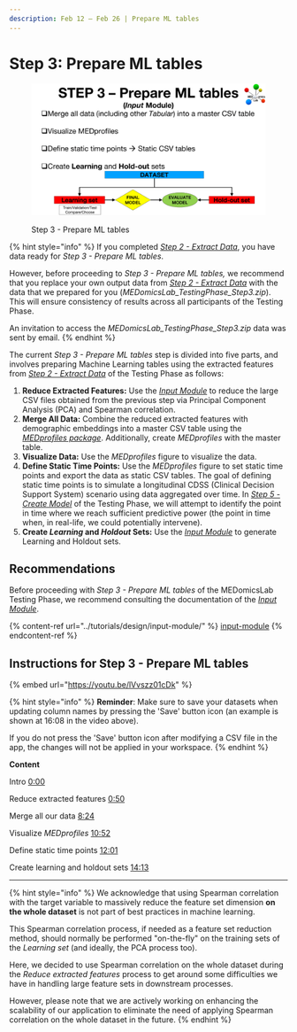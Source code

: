```yaml
---
description: Feb 12 – Feb 26 | Prepare ML tables
---
```


# Step 3: Prepare ML tables

<figure><img src="../.gitbook/assets/MEDomicsLab-TestingPhase-11.png" alt=""><figcaption><p>Step 3 - Prepare ML tables</p></figcaption></figure>

{% hint style="info" %}
If you completed [_Step 2 - Extract Data_](https://medomics-udes.gitbook.io/medomicslab-docs/test-with-mimic/step-2), you have data ready for _Step 3 - Prepare ML tables_.&#x20;

However, before proceeding to _Step 3 - Prepare ML tables,_ we recommend that you replace your own output data from [_Step 2 - Extract Data_](https://medomics-udes.gitbook.io/medomicslab-docs/test-with-mimic/step-2) with the data that we prepared for you (_MEDomicsLab\_TestingPhase\_Step3.zip_). This will ensure consistency of results across all participants of the Testing Phase.&#x20;

An invitation to access the _MEDomicsLab\_TestingPhase\_Step3.zip_ data was sent by email.&#x20;
{% endhint %}

The current _Step 3 - Prepare ML tables_ step is divided into five parts, and involves preparing Machine Learning tables using the extracted features from [_Step 2 - Extract Data_](https://medomics-udes.gitbook.io/medomicslab-docs/test-with-mimic/step-2) of the Testing Phase as follows:

1. **Reduce Extracted Features:** Use the [_Input Module_](https://medomics-udes.gitbook.io/medomicslab-docs/tutorials/design/input-module) to reduce the large CSV files obtained from the previous step via Principal Component Analysis (PCA) and Spearman correlation.
2. **Merge All Data:** Combine the reduced extracted features with demographic embeddings into a master CSV table using the [_MEDprofiles package_](https://medomics-udes.gitbook.io/medomicslab-docs/tutorials/design/input-module/medprofiles). Additionally, create _MEDprofiles_ with the master table.
3. **Visualize Data:** Use the _MEDprofiles_ figure to visualize the data.
4. **Define Static Time Points:** Use the _MEDprofiles_ figure to set static time points and export the data as static CSV tables. The goal of defining static time points is to simulate a longitudinal CDSS (Clinical Decision Support System) scenario using data aggregated over time. In [_Step 5 - Create Model_](https://medomics-udes.gitbook.io/medomicslab-docs/test-with-mimic/step-5) of the Testing Phase, we will attempt to identify the point in time where we reach sufficient predictive power (the point in time when, in real-life, we could potentially intervene).
5. **Create **_**Learning**_** and **_**Holdout**_** Sets:** Use the [_Input Module_](https://medomics-udes.gitbook.io/medomicslab-docs/tutorials/design/input-module) to generate Learning and Holdout sets.

## Recommendations

Before proceeding with _Step 3 - Prepare ML tables_ of the MEDomicsLab Testing Phase, we recommend consulting the documentation of the [_Input Module_](https://medomics-udes.gitbook.io/medomicslab-docs/tutorials/design/input-module).

{% content-ref url="../tutorials/design/input-module/" %}
[input-module](../tutorials/design/input-module/)
{% endcontent-ref %}

## Instructions for Step 3 - Prepare ML tables

{% embed url="https://youtu.be/lVvszz01cDk" %}

{% hint style="info" %}
**Reminder**: Make sure to save your datasets when updating column names by pressing the 'Save' button icon (an example is shown at 16:08 in the video above).&#x20;

If you do not press the 'Save' button icon after modifying a CSV file in the app, the changes will not be applied in your workspace.
{% endhint %}

**Content**

Intro [0:00](https://www.youtube.com/watch?v=lVvszz01cDk\&t=0s)

Reduce extracted features [0:50](https://www.youtube.com/watch?v=lVvszz01cDk\&t=50s)

Merge all our data [8:24](https://www.youtube.com/watch?v=lVvszz01cDk\&t=504s)

Visualize _MEDprofiles_ [10:52](https://www.youtube.com/watch?v=lVvszz01cDk\&t=652s)&#x20;

Define static time points [12:01](https://www.youtube.com/watch?v=lVvszz01cDk\&t=721s)&#x20;

Create learning and holdout sets [14:13](https://www.youtube.com/watch?v=lVvszz01cDk\&t=853s)

***

{% hint style="info" %}
We acknowledge that using Spearman correlation with the target variable to massively reduce the feature set dimension **on the whole dataset** is not part of best practices in machine learning.&#x20;

This Spearman correlation process, if needed as a feature set reduction method, should normally be performed "on-the-fly" on the training sets of the _Learning set_ (and ideally, the PCA process too).&#x20;

Here, we decided to use Spearman correlation on the whole dataset during the _Reduce extracted features_ process to get around some difficulties we have in handling large feature sets in downstream processes.&#x20;

However, please note that we are actively working on enhancing the scalability of our application to eliminate the need of applying Spearman correlation on the whole dataset in the future.&#x20;
{% endhint %}
